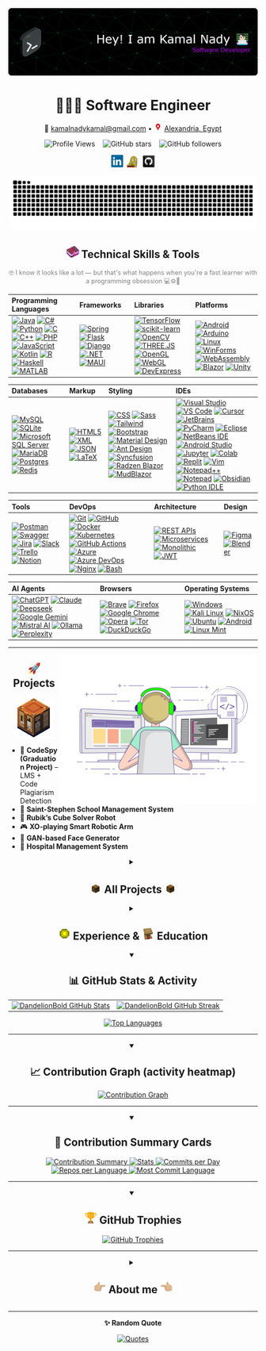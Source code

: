 <a href="https://github.com/DandelionBold">
  <picture>
    <!-- Dark mode -->
    <source media="(prefers-color-scheme: dark)" srcset="images/banner/github-header-banner-dark.png" />
    <!-- Light mode -->
    <source media="(prefers-color-scheme: light)" srcset="images/banner/github-header-banner-white.png" />
    <!-- Fallback (shows in older browsers/renderers) -->
    <img alt="Header" src="images/banner/github-header-banner-dark.png" />
  </picture>
</a>
<!-- If you want the template Easy and fast to make, I generated it from https://leviarista.github.io/github-profile-header-generator/ -->

<!-- Centered Personal Info -->
<div align="center">

  <h1>🧑🏻‍💻 Software Engineer</h1>

  <p>
    📧 <a href="mailto:kamalnadykamal@gmail.com">kamalnadykamal@gmail.com</a> • 
    <a href="https://maps.app.goo.gl/Lkm91N7a41cyADre8"> <img src="./gifs/location-pin-pointer.gif" alt="Location pin" height="17" /></a>
    <a href="https://maps.app.goo.gl/Lkm91N7a41cyADre8">Alexandria, Egypt</a>
  </p>

  <!-- 👀 Profile Views -->
  <p>
    <img src="https://komarev.com/ghpvc/?username=DandelionBold&label=Profile%20views&color=0e75b6&style=flat" alt="Profile Views" />
    &nbsp;&nbsp;
    <img src="https://img.shields.io/github/stars/DandelionBold?style=social" alt="GitHub stars" />
    &nbsp;&nbsp;
    <img src="https://img.shields.io/github/followers/DandelionBold?style=social" alt="GitHub followers" />
  </p>

  <p>
    <a href="https://www.linkedin.com/in/kamal-nady"><img src="./images/linkedin.svg" width="24" alt="LinkedIn" /></a>&nbsp;
    <a href="https://raw.githubusercontent.com/DandelionBold/DandelionBold/main/gifs/Ok-and.jpeg"><img src="./gifs/xbox.gif" width="24" alt="Xbox" /></a>&nbsp;
    <a href="https://github.com/DandelionBold"><img src="./images/github.svg" width="24" alt="GitHub" /></a>
  </p>

</div>


<!-- GitHub Snake -->
<div align="center">
  <picture>
    <source media="(prefers-color-scheme: dark)" srcset="https://raw.githubusercontent.com/DandelionBold/DandelionBold/output/github-contribution-grid-snake-dark.svg">
    <source media="(prefers-color-scheme: light)" srcset="https://raw.githubusercontent.com/DandelionBold/DandelionBold/output/github-contribution-grid-snake.svg">
    <img alt="github contribution grid snake animation" src="https://raw.githubusercontent.com/DandelionBold/DandelionBold/output/github-contribution-grid-snake.svg">
  </picture>
</div>

<!-- Centered heading -->
<h2 align="center"><a href="#-my-skills"><img src="./gifs/minecraft-enchanted-book.gif" width="25px"></a> Technical Skills & Tools</h2>

<p align="center" style="color: gray; font-size: 0.9em;">
  🤓 I know it looks like a lot — but that's what happens when you're a fast learner with a programming obsession 💻⚙️🚀
</p>

| **Programming Languages** | **Frameworks** | **Libraries** | **Platforms** |
| :------------------------ | :------------- | :------------ | :------------ |
| [![Java](https://img.shields.io/badge/Java-007396?logo=java&logoColor=white)](#-my-skills) [![C#](https://img.shields.io/badge/C%23-239120?logo=c-sharp&logoColor=white)](#-my-skills) [![Python](https://img.shields.io/badge/Python-3776AB?logo=python&logoColor=white)](#-my-skills) [![C](https://img.shields.io/badge/C-A8B9CC?logo=c&logoColor=black)](#-my-skills) [![C++](https://img.shields.io/badge/C++-00599C?logo=c%2B%2B&logoColor=white)](#-my-skills) [![PHP](https://img.shields.io/badge/PHP-777BB4?logo=php&logoColor=white)](#-my-skills) [![JavaScript](https://img.shields.io/badge/JavaScript-F7DF1E?logo=javascript&logoColor=black)](#-my-skills) [![Kotlin](https://img.shields.io/badge/Kotlin-7F52FF?logo=kotlin&logoColor=white)](#-my-skills) [![R](https://img.shields.io/badge/R-276DC3?logo=r&logoColor=white)](#-my-skills) [![Haskell](https://img.shields.io/badge/Haskell-5D4F85?logo=haskell&logoColor=white)](#-my-skills) [![MATLAB](https://img.shields.io/badge/MATLAB-0076A8?logo=MathWorks&logoColor=white)](#-my-skills) | [![Spring](https://img.shields.io/badge/Spring-6DB33F?logo=spring&logoColor=white)](#-my-skills) [![Flask](https://img.shields.io/badge/Flask-000000?logo=flask&logoColor=white)](#-my-skills) [![Django](https://img.shields.io/badge/Django-092E20?logo=django&logoColor=white)](#-my-skills) [![.NET](https://img.shields.io/badge/.NET-512BD4?logo=dotnet&logoColor=white)](#-my-skills) [![MAUI](https://img.shields.io/badge/MAUI.NET-512BD4?logo=dotnet&logoColor=white)](#-my-skills) | [![TensorFlow](https://img.shields.io/badge/TensorFlow-FF6F00?logo=tensorflow&logoColor=white)](#-my-skills) [![scikit-learn](https://img.shields.io/badge/scikit--learn-F7931E?logo=python&logoColor=white)](#-my-skills) [![OpenCV](https://img.shields.io/badge/OpenCV-5C3EE8?logo=opencv&logoColor=white)](#-my-skills) [![THREE.JS](https://img.shields.io/badge/THREE.JS-000000?logo=three.js&logoColor=white)](#-my-skills) [![OpenGL](https://img.shields.io/badge/OpenGL-5586A4?logo=opengl&logoColor=white)](#-my-skills) [![WebGL](https://img.shields.io/badge/WebGL-000000?logo=webgl&logoColor=white)](#-my-skills) [![DevExpress](https://img.shields.io/badge/DevExpress-0096FF?logo=devexpress&logoColor=white)](#-my-skills) | [![Android](https://img.shields.io/badge/Android-3DDC84?logo=android&logoColor=white)](#-my-skills) [![Arduino](https://img.shields.io/badge/Arduino-00979D?logo=arduino&logoColor=white)](#-my-skills) [![Linux](https://img.shields.io/badge/Linux-FCC624?logo=linux&logoColor=black)](#-my-skills) [![WinForms](https://img.shields.io/badge/WinForms-5A2D81?logo=.net&logoColor=white)](#-my-skills) [![WebAssembly](https://img.shields.io/badge/WebAssembly-654FF0?logo=webassembly&logoColor=white)](#-my-skills) [![Blazor](https://img.shields.io/badge/Blazor-512BD4?logo=blazor&logoColor=white)](#-my-skills) [![Unity](https://img.shields.io/badge/Unity-%23000000.svg?logo=unity&logoColor=white)](#-my-skills) |

| **Databases** | **Markup** | **Styling** | **IDEs** |
| :------------ | :--------- | :---------- | :------- |
| [![MySQL](https://img.shields.io/badge/MySQL-4479A1?logo=mysql&logoColor=white)](#-my-skills) [![SQLite](https://img.shields.io/badge/SQLite-003B57?logo=sqlite&logoColor=white)](#-my-skills) [![Microsoft SQL Server](https://custom-icon-badges.demolab.com/badge/Microsoft%20SQL%20Server-CC2927?logo=mssqlserver-white&logoColor=white)](#-my-skills) [![MariaDB](https://img.shields.io/badge/MariaDB-003545?logo=mariadb&logoColor=white)](#-my-skills) [![Postgres](https://img.shields.io/badge/Postgres-%23316192.svg?logo=postgresql&logoColor=white)](#-my-skills) [![Redis](https://img.shields.io/badge/Redis-%23DD0031.svg?logo=redis&logoColor=white)](#-my-skills) | [![HTML5](https://img.shields.io/badge/HTML5-E34F26?logo=html5&logoColor=white)](#-my-skills) [![XML](https://img.shields.io/badge/XML-000000?logo=xml&logoColor=white)](#-my-skills) [![JSON](https://img.shields.io/badge/JSON-000000?logo=json&logoColor=white)](#-my-skills) [![LaTeX](https://img.shields.io/badge/LaTeX-008080?logo=latex&logoColor=white)](#-my-skills) | [![CSS](https://img.shields.io/badge/CSS-1572B6?logo=css3&logoColor=white)](#-my-skills) [![Sass](https://img.shields.io/badge/Sass-CC6699?logo=sass&logoColor=white)](#-my-skills) [![Tailwind](https://img.shields.io/badge/Tailwind-38B2AC?logo=tailwindcss&logoColor=white)](#-my-skills) [![Bootstrap](https://img.shields.io/badge/Bootstrap-563D7C?logo=bootstrap&logoColor=white)](#-my-skills) [![Material Design](https://img.shields.io/badge/Material%20Design-0081CB?logo=material-design&logoColor=white)](#-my-skills) [![Ant Design](https://img.shields.io/badge/Ant%20Design-0170FE?logo=ant-design&logoColor=white)](#-my-skills) [![Syncfusion](https://img.shields.io/badge/Syncfusion-00BDF6?logo=syncfusion&logoColor=white)](#-my-skills) [![Radzen Blazor](https://img.shields.io/badge/Radzen-Blazor-512BD4?logo=blazor&logoColor=white)](#-my-skills) [![MudBlazor](https://img.shields.io/badge/MudBlazor-512BD4?logo=blazor&logoColor=white)](#-my-skills) | [![Visual Studio](https://img.shields.io/badge/Visual%20Studio-5C2D91?logo=visual-studio&logoColor=white)](#-my-skills) [![VS Code](https://img.shields.io/badge/VS%20Code-007ACC?logo=visual-studio-code&logoColor=white)](#-my-skills) [![Cursor](https://custom-icon-badges.demolab.com/badge/Cursor-000000?logo=cursor-ai-white)](#-my-skills) [![JetBrains](https://img.shields.io/badge/JetBrains-000000?logo=jetbrains&logoColor=white)](#-my-skills) [![PyCharm](https://img.shields.io/badge/PyCharm-000?logo=pycharm&logoColor=fff)](#-my-skills) [![Eclipse](https://img.shields.io/badge/Eclipse-FE7A16.svg?logo=Eclipse&logoColor=white)](#-my-skills) [![NetBeans IDE](https://img.shields.io/badge/NetBeans%20IDE-1B6AC6.svg?logo=apache-netbeans-ide&logoColor=white)](#-my-skills) [![Android Studio](https://img.shields.io/badge/Android%20Studio-3DDC84?logo=android-studio&logoColor=white)](#-my-skills) [![Jupyter](https://img.shields.io/badge/Jupyter-FF9A00?logo=jupyter&logoColor=white)](#-my-skills) [![Colab](https://img.shields.io/badge/Colab-F9AB00?logo=googlecolab&logoColor=white)](#-my-skills) [![Replit](https://img.shields.io/badge/Replit-F26207?logo=replit&logoColor=fff)](#-my-skills) [![Vim](https://img.shields.io/badge/Vim-%2311AB00.svg?logo=vim&logoColor=white)](#-my-skills) [![Notepad++](https://img.shields.io/badge/Notepad++-90E59A.svg?&logo=notepad%2b%2b&logoColor=black)](#-my-skills) [![Notepad](https://custom-icon-badges.demolab.com/badge/Notepad-2C2C2C?logo=windows11&logoColor=white)](#-my-skills) [![Obsidian](https://img.shields.io/badge/Obsidian-%23483699.svg?&logo=obsidian&logoColor=white)](#-my-skills) [![Python IDLE](https://img.shields.io/badge/Python%20IDLE-3776AB?logo=python&logoColor=fff)](#-my-skills) |

| **Tools** | **DevOps** | **Architecture** | **Design** |
| :--------| :----------| :---------------- | :--------- |
| [![Postman](https://img.shields.io/badge/Postman-FF6C37?logo=postman&logoColor=white)](#-my-skills) [![Swagger](https://img.shields.io/badge/Swagger-85EA2D?logo=swagger&logoColor=white)](#-my-skills) [![Jira](https://img.shields.io/badge/Jira-0052CC?logo=jira&logoColor=fff)](#-my-skills) [![Slack](https://img.shields.io/badge/Slack-4A154B?logo=slack&logoColor=fff)](#-my-skills) [![Trello](https://img.shields.io/badge/Trello-0052CC?logo=trello&logoColor=fff)](#-my-skills) [![Notion](https://img.shields.io/badge/Notion-000?logo=notion&logoColor=fff)](#-my-skills) | [![Git](https://img.shields.io/badge/Git-F05032?logo=git&logoColor=white)](#-my-skills) [![GitHub](https://img.shields.io/badge/GitHub-181717?logo=github&logoColor=white)](#-my-skills) [![Docker](https://img.shields.io/badge/Docker-2496ED?logo=docker&logoColor=white)](#-my-skills) [![Kubernetes](https://img.shields.io/badge/Kubernetes-326CE5?logo=kubernetes&logoColor=white)](#-my-skills) [![GitHub Actions](https://img.shields.io/badge/GitHub%20Actions-2088FF?logo=githubactions&logoColor=white)](#-my-skills) [![Azure](https://img.shields.io/badge/Azure-0078D4?logo=microsoftazure&logoColor=white)](#-my-skills) [![Azure DevOps](https://img.shields.io/badge/Azure%20DevOps-0089D6?logo=azuredevops&logoColor=white)](#-my-skills) [![Nginx](https://img.shields.io/badge/Nginx-009639?logo=nginx&logoColor=white)](#-my-skills) [![Bash](https://img.shields.io/badge/Bash-4EAA25?logo=gnu-bash&logoColor=white)](#-my-skills) | [![REST APIs](https://img.shields.io/badge/REST%20APIs-4285F4?logo=swagger&logoColor=white)](#-my-skills) [![Microservices](https://img.shields.io/badge/Microservices-6DB33F?logo=docker&logoColor=white)](#-my-skills) [![Monolithic](https://img.shields.io/badge/Monolithic-333333?logo=server&logoColor=white)](#-my-skills) [![JWT](https://img.shields.io/badge/JWT-000?logo=jwt&logoColor=white)](#-my-skills) | [![Figma](https://img.shields.io/badge/Figma-F24E1E?logo=figma&logoColor=white)](#-my-skills) [![Blender](https://img.shields.io/badge/Blender-F5792A?logo=blender&logoColor=white)](#-my-skills) |

| **AI Agents** | **Browsers** | **Operating Systems** |
| :------------ | :----------- | :-------------------- |
| [![ChatGPT](https://img.shields.io/badge/ChatGPT-74aa9c?logo=openai&logoColor=white)](#-my-skills) [![Claude](https://img.shields.io/badge/Claude-D97757?logo=claude&logoColor=fff)](#-my-skills) [![Deepseek](https://custom-icon-badges.demolab.com/badge/Deepseek-4D6BFF?logo=deepseek&logoColor=fff)](#-my-skills) [![Google Gemini](https://img.shields.io/badge/Google%20Gemini-886FBF?logo=googlegemini&logoColor=fff)](#-my-skills) [![Mistral AI](https://img.shields.io/badge/Mistral%20AI-FA520F?logo=mistral-ai&logoColor=fff)](#-my-skills) [![Ollama](https://img.shields.io/badge/Ollama-fff?logo=ollama&logoColor=000)](#-my-skills) [![Perplexity](https://img.shields.io/badge/Perplexity-1FB8CD?logo=perplexity&logoColor=fff)](#-my-skills) | [![Brave](https://img.shields.io/badge/Brave-FB542B?logo=Brave&logoColor=white)](#-my-skills) [![Firefox](https://img.shields.io/badge/Firefox-FF7139?logo=Firefox&logoColor=white)](#-my-skills) [![Google Chrome](https://img.shields.io/badge/Google%20Chrome-4285F4?logo=GoogleChrome&logoColor=white)](#-my-skills) [![Opera](https://img.shields.io/badge/Opera-FF1B2D?logo=Opera&logoColor=white)](#-my-skills) [![Tor](https://img.shields.io/badge/Tor-7D4698?logo=Tor-Browser&logoColor=white)](#-my-skills) [![DuckDuckGo](https://img.shields.io/badge/DuckDuckGo-DE5833?logo=duckduckgo&logoColor=white)](#-my-skills) | [![Windows](https://custom-icon-badges.demolab.com/badge/Windows-0078D6?logo=windows11&logoColor=white)](#-my-skills) [![Kali Linux](https://img.shields.io/badge/Kali%20Linux-557C94?logo=kalilinux&logoColor=fff)](#-my-skills) [![NixOS](https://img.shields.io/badge/NixOS-5277C3?logo=nixos&logoColor=fff)](#-my-skills) [![Ubuntu](https://img.shields.io/badge/Ubuntu-E95420?logo=ubuntu&logoColor=white)](#-my-skills) [![Android](https://img.shields.io/badge/Android-3DDC84?logo=android&logoColor=white)](#-my-skills) [![Linux Mint](https://img.shields.io/badge/Linux%20Mint-87CF3E?logo=linuxmint&logoColor=fff)](#-my-skills) |

---

<!-- Image floats to the right -->
<a href="#-projects"><img align="right" alt="Coding" width="400" src="./gifs/coding-animation.gif"></a>

<!-- Centered heading -->
<h2 align="center"><a href="#-projects"><img src="./gifs/rocket-emoji.gif" width="25px"></a> Projects</h2>

<div align="center">
  <a href="#-projects"><img src="./gifs/minecraft-crafting-table.gif" alt="Minecraft Crafting Table" width="80"></a>
</div>

- 🧠 **CodeSpy (Graduation Project)** – LMS + Code Plagiarism Detection  
- 🏫 **Saint-Stephen School Management System**  
- 🤖 **Rubik’s Cube Solver Robot**  
- 🎮 **XO-playing Smart Robotic Arm**  
- 🧠 **GAN-based Face Generator**  
- 🏥 **Hospital Management System**  


<details closed>
<summary align="center"><h2><a href="#-all-projects-"><img src="./gifs/minecraft-chest-opening.gif" width="25px"></a> All Projects <a href="#-all-projects-"><img src="./gifs/minecraft-chest-opening.gif" width="25px"></a></h2></summary>

<div align="center">
  <a href="#-all-projects-"><img src="./gifs/coding.gif" alt="Minecraft Chest Opening" width="100"></a>
</div>

<!--
- **Project A** — one-liner value. Stack: <tech>. [Repo](#) • [Live](#)
- **Project B** — one-liner value. Stack: <tech>. [Repo](#) • [Demo GIF](#)
- **Project C** — one-liner value. Stack: <tech>. [Repo](#)
-->

### 🧠 CodeSpy (Graduation Project)
- **Description:** Full LMS with integrated **code-plagiarism detection** across **127 programming languages**, built to help instructors manage classes and uphold academic integrity.
- **Technologies:** HTML, CSS, JavaScript, **Python**, **Django**, **MySQL**
- **Features:**
  - Plagiarism detection with similarity analysis on code submissions.
  - Class/section management, assignments, grading, and progress tracking.
  - Teacher–student communication (announcements, messaging).
  - Role-based access (admins, teachers, students).
  - Integrity focus: nudges, guidance, and feedback to teach ethical coding.
- **Status:** Completed

---

### 🏫 Saint-Stephen School Management System
- **Description:** Management system for a church-service program (school-like) that teaches hymns, rituals, and Coptic language, with full attendance and materials tracking for students and teachers.
- **Technologies:** **Python**, **Django**, HTML, **SASS**, CSS, JavaScript, **MySQL**
- **Features:**
  - **Curriculum management** for church subjects (materials, units, attachments).
  - **Attendance tracking** for students and teachers.
  - **Roles & permissions:** teachers manage classes; students view grades, class details, and study materials.
  - Class announcements and simple teacher–student communication.
- **Notes:** Side project with evolving user requirements, so development spans longer and iterates with feedback.
- **Status:** In development

---

### 🤖 Robotic Rubik’s Cube Solver
- **Description:** End-to-end robot that detects cube colors, computes a valid solve sequence, and executes moves automatically.
- **Technologies:** **Python**, **OpenCV**, **Arduino UNO**
- **Features:** Color scanning & face detection (CV), move-planning, motor control, hardware + mechanical integration (incl. CNC considerations).
- **Timeline:** ~5 weeks alongside other coursework
- **Status:** Completed

---

### 🎮 XO-Playing Robotic Arm (Tic-Tac-Toe)
- **Description:** Vision-guided robotic arm that plays Tic-Tac-Toe against a human opponent.
- **Technologies:** **Python**, **OpenCV**, **Arduino UNO**
- **Features:** Board state detection with CV, game logic/AI for move selection, precise pick-and-place to grid cells, calibration/reset routines.
- **Status:** Completed

---

### 🧠 GAN-Based Face Generator
- **Description:** Generative Adversarial Network that synthesizes realistic human faces from a **seed**, producing **reproducible** outputs.
- **Technologies:** **Python**, **TensorFlow** (Deep Learning)
- **Features:**
  - Seed-based sampling (same seed ⇒ same face).
  - Latent-space exploration (vary the seed to generate diverse faces; interpolate between seeds).
  - Training/monitoring utilities and image exporters for result galleries.
- **Status:** Completed

---

### 💰 Customer Bank Simulation (Discrete-Event)
- **Description:** Bank operations simulator modeling customers moving through service points until exit.
- **Technologies:** **Python**, **SimPy**
- **Features:**
  - Agents for customers, queues, and tellers/service stations.
  - Metrics: avg. wait, queue length distributions, throughput, per-station **utilization**, SLA breaches.
  - Experiments: vary teller counts/service times to locate bottlenecks and recommend staffing.
  - Reports: per-station summaries and end-to-end time-in-system.
- **Status:** Completed

---

### 🏭 Factory Flow & Transport Simulation (Discrete-Event)
- **Description:** Production-line simulator for a **gears** factory. Loads move between machines with spacing constraints while **two trucks** shuttle items in sequence.
- **Technologies:** **Python**, **SimPy**
- **Features:**
  - Machine models with processing times/capacities and inter-machine distances.
  - Transporter logic for two trucks (dispatching, queues, route choice).
  - KPIs: machine utilization, WIP, transport idle time, cycle time, bottleneck detection.
  - Scenario testing (e.g., add a truck vs. rebalance machine times).
- **Status:** Completed

---

### 🏥 Hospital Management System
- **Description:** Desktop system covering core **clinical** and **administrative** workflows—not just basic CRUD.
- **Technologies:** **JavaFX**, **MySQL**
- **Features:**
  - **Appointments** (create, reschedule, cancel, clinician calendars).
  - **Medical records** (patient profiles, visit history, diagnoses, procedures).
  - Orders & documentation (prescriptions, labs/imaging requests).
  - Role-based access (admin/doctor/nurse/front-desk) and audit trails.
- **Status:** Completed

---

### 🩸 Blood Donation Matching App
- **Description:** Application that connects patients with suitable blood donors and enables direct coordination.
- **Technologies:** **Java**, **JavaFX**, multithreading
- **Features:**
  - **Matching by blood type** and **geographic proximity** (nearest suitable donors suggested).
  - In-app **chat** between donor and patient for coordination.
  - **Notifications** for new matches, message activity, and updates while waiting.
  - Built natively from scratch with concurrency for responsive UI and background matching.
- **Status:** Completed


<div align="center">
  <h2><a href="#-upcoming-projects"><img src="./gifs/rocket-emoji.gif" width="25px"></a> Upcoming Projects</h2>
  <a href="#-upcoming-projects"><img src="./gifs/rocket-league-ball.gif" alt="Rocket League Ball Loading" width="120"></a>
  <br>
  <a href="#-all-projects-"><img src="./gifs/pointing-up-emoji.gif" width="40px" alt="Go back to All Projects" align="right"></a>
  <p style="color: #888; font-style: italic; margin-top: 10px;">
    <a href="#-upcoming-projects"><img src="./gifs/target-emoji.gif" width="15px"></a> More exciting projects coming soon...
  </p>
</div>

<hr>

</details>


<details closed>
<summary align="center"><h2><a href="#-experience---education"><img src="./gifs/experience-bottle.gif" width="25px"></a> Experience & <a href="#-experience---education"><img src="./gifs/minecraft-lectern.gif" width="25px"></a> Education</h2></summary>

<!-- Image floats to the right like coding animation -->
<a href="#-experience---education">
  <img align="right" alt="Experience & Education" width="30%" src="./gifs/minecraft-lectern.gif">
</a>

### 💼 Professional Experience

- ERP Systems & Enterprise Solutions
- Software Development & Database Management
- Cross-Platform Development
- Business Intelligence & Data Analytics
- Remote System Administration & Support
- Curriculum Development
- Technical Instruction
- Hands-on Training
- Student Mentorship

### 🎓 Academic Background

- **Major**: Computer Science
- **Minor**: Software Engineering

### 🏆 Achievements

- Competitive Programming Experience
- Continuous Learning & Fast Adaptation

</details>


<details open>
<summary align="center"><h2>📊 GitHub Stats & Activity</h2></summary>
  
<div align="center">
  
  <!-- Stats + Streak (side-by-side) -->
  <table>
    <tr>
      <td>
        <a href="#-github-stats--activity">
          <picture>
            <!-- Dark mode -->
            <source media="(prefers-color-scheme: dark)" srcset="https://github-readme-stats.vercel.app/api?username=DandelionBold&show_icons=true&hide_border=true&title_color=bc05ff&icon_color=1495ff&text_color=0CFFD2&bg_color=0c002e" />
            <!-- Light mode (your latest table) -->
            <source media="(prefers-color-scheme: light)" srcset="https://github-readme-stats.vercel.app/api?username=DandelionBold&show_icons=true&hide_border=true&bg_color=f6f8fa&title_color=bc05ff&text_color=10B981&icon_color=1495ff" />
            <!-- Fallback = dark mode -->
            <img alt="DandelionBold GitHub Stats" src="https://github-readme-stats.vercel.app/api?username=DandelionBold&show_icons=true&hide_border=true&title_color=bc05ff&icon_color=1495ff&text_color=0CFFD2&bg_color=0c002e" height="155" />
          </picture>
        </a>
      </td>
      <td>
        <a href="#-github-stats--activity">
          <picture>
            <!-- Dark mode -->
            <source media="(prefers-color-scheme: dark)" srcset="https://github-readme-streak-stats.herokuapp.com?user=DandelionBold&hide_border=true&ring=bc05ff&sideNums=bc05ff&stroke=1495ff&background=0c002e&sideLabels=0CFFD2&dates=1495ff&fire=1495ff&currStreakLabel=0CFFD2&currStreakNum=0CFFD2" />
            <!-- Light mode (your latest table) -->
            <source media="(prefers-color-scheme: light)" srcset="https://github-readme-streak-stats.herokuapp.com?user=DandelionBold&hide_border=true&background=f6f8fa&ring=bc05ff&sideNums=bc05ff&stroke=1f2328&sideLabels=10B981&dates=1495ff&fire=1495ff&currStreakLabel=10B981&currStreakNum=10B981" />
            <!-- Fallback = dark mode -->
            <img alt="DandelionBold GitHub Streak" src="https://github-readme-streak-stats.herokuapp.com?user=DandelionBold&hide_border=true&ring=bc05ff&sideNums=bc05ff&stroke=1495ff&background=0c002e&sideLabels=0CFFD2&dates=1495ff&fire=1495ff&currStreakLabel=0CFFD2&currStreakNum=0CFFD2" height="155" />
          </picture>
        </a>
      </td>
    </tr>
  </table>



  <!-- Top Languages -->
  <!--
    Most Used Languages = based on file sizes.
    Top Languages by Repo = based on repo count.
  -->

  <a href="#-github-stats--activity">
    <picture>
      <!-- Dark mode -->
      <source media="(prefers-color-scheme: dark)" srcset="https://github-readme-stats.vercel.app/api/top-langs/?username=DandelionBold&layout=compact&hide_border=true&bg_color=0c002e&title_color=bc05ff&text_color=0CFFD2&icon_color=1495ff&langs_count=10" />
      <!-- Light mode (your latest table) -->
      <source media="(prefers-color-scheme: light)" srcset="https://github-readme-stats.vercel.app/api/top-langs/?username=DandelionBold&layout=compact&hide_border=true&bg_color=f6f8fa&title_color=bc05ff&text_color=10B981&icon_color=1495ff&langs_count=10" />
      <!-- Fallback = dark mode -->
      <img alt="Top Languages" src="https://github-readme-stats.vercel.app/api/top-langs/?username=DandelionBold&layout=compact&hide_border=true&bg_color=0c002e&title_color=bc05ff&text_color=0CFFD2&icon_color=1495ff&langs_count=10" />
    </picture>
  </a>

</div>
<hr>
</details>





<details open>
<summary align="center"><h2>📈 Contribution Graph (activity heatmap)</h2></summary>
  
<div align="center">
  <p align="center">
    <a href="#-contribution-graph-activity-heatmap">
      <picture>
        <!-- Dark mode -->
        <source media="(prefers-color-scheme: dark)" srcset="https://github-readme-activity-graph.vercel.app/graph?username=DandelionBold&bg_color=0c002e&color=0CFFD2&line=bc05ff&point=1495ff&area=true&hide_border=true" />
        <!-- Light mode (same scheme mapped) -->
        <source media="(prefers-color-scheme: light)" srcset="https://github-readme-activity-graph.vercel.app/graph?username=DandelionBold&bg_color=f6f8fa&color=10B981&line=bc05ff&point=1495ff&area=true&hide_border=true" />
        <!-- Fallback = dark mode -->
        <img alt="Contribution Graph" src="https://github-readme-activity-graph.vercel.app/graph?username=DandelionBold&bg_color=0c002e&color=0CFFD2&line=bc05ff&point=1495ff&area=true&hide_border=true" />
      </picture>
    </a>
  </p>
</div>
<hr>
</details>


<details open>
<summary align="center"><h2>🧾 Contribution Summary Cards</h2></summary>

<div align="center">
  <!-- Note: this generator doesn't accept per-color hex params; using closest theme -->
  
  <a href="#-contribution-summary-cards">
    <picture>
      <!-- Dark mode -->
      <source media="(prefers-color-scheme: dark)" srcset="https://github-profile-summary-cards.vercel.app/api/cards/profile-details?username=DandelionBold&theme=tokyonight" />
      <!-- Light mode (green/blue-friendly) -->
      <source media="(prefers-color-scheme: light)" srcset="https://github-profile-summary-cards.vercel.app/api/cards/profile-details?username=DandelionBold&theme=vue" />
      <!-- Fallback = dark mode -->
      <img alt="Contribution Summary" src="https://github-profile-summary-cards.vercel.app/api/cards/profile-details?username=DandelionBold&theme=tokyonight" />
    </picture>
  </a>

  <a href="#-contribution-summary-cards">
    <picture>
      <source media="(prefers-color-scheme: dark)" srcset="https://github-profile-summary-cards.vercel.app/api/cards/stats?username=DandelionBold&theme=tokyonight" />
      <source media="(prefers-color-scheme: light)" srcset="https://github-profile-summary-cards.vercel.app/api/cards/stats?username=DandelionBold&theme=vue" />
      <img alt="Stats" src="https://github-profile-summary-cards.vercel.app/api/cards/stats?username=DandelionBold&theme=tokyonight" />
    </picture>
  </a>

  <a href="#-contribution-summary-cards">
    <picture>
      <source media="(prefers-color-scheme: dark)" srcset="https://github-profile-summary-cards.vercel.app/api/cards/productive-time?username=DandelionBold&theme=tokyonight&utcOffset=8" />
      <source media="(prefers-color-scheme: light)" srcset="https://github-profile-summary-cards.vercel.app/api/cards/productive-time?username=DandelionBold&theme=vue&utcOffset=8" />
      <img alt="Commits per Day" src="https://github-profile-summary-cards.vercel.app/api/cards/productive-time?username=DandelionBold&theme=tokyonight&utcOffset=8" />
    </picture>
  </a>

  <a href="#-contribution-summary-cards">
    <picture>
      <source media="(prefers-color-scheme: dark)" srcset="https://github-profile-summary-cards.vercel.app/api/cards/repos-per-language?username=DandelionBold&theme=tokyonight" />
      <source media="(prefers-color-scheme: light)" srcset="https://github-profile-summary-cards.vercel.app/api/cards/repos-per-language?username=DandelionBold&theme=vue" />
      <img alt="Repos per Language" src="https://github-profile-summary-cards.vercel.app/api/cards/repos-per-language?username=DandelionBold&theme=tokyonight" />
    </picture>
  </a>

  <a href="#-contribution-summary-cards">
    <picture>
      <source media="(prefers-color-scheme: dark)" srcset="https://github-profile-summary-cards.vercel.app/api/cards/most-commit-language?username=DandelionBold&theme=tokyonight" />
      <source media="(prefers-color-scheme: light)" srcset="https://github-profile-summary-cards.vercel.app/api/cards/most-commit-language?username=DandelionBold&theme=vue" />
      <img alt="Most Commit Language" src="https://github-profile-summary-cards.vercel.app/api/cards/most-commit-language?username=DandelionBold&theme=tokyonight" />
    </picture>
  </a>
</div>
<hr>
</details>


<details open>
<summary align="center"><h2><a href="#-github-trophies"><img src="./gifs/trophy-emoji.gif" width="25px"></a> GitHub Trophies</h2></summary>
  
<div align="center">

  <!-- Note: trophies also doesn't support custom hex; 'dracula' is the closest look -->
  <!-- Light-mode pick = 'algolia' (blue-forward, good on white). Try 'juicyfresh' if you prefer stronger green. -->
  <!-- OVERRIDE per user: use 'aura' for dark mode and 'flat' for light mode -->
  <a href="#-github-trophies">
    <picture>
      <!-- Dark mode -->
      <source media="(prefers-color-scheme: dark)" srcset="https://github-profile-trophy.vercel.app/?username=DandelionBold&theme=aura&margin-w=15&margin-h=15" />
      <!-- Light mode -->
      <source media="(prefers-color-scheme: light)" srcset="https://github-profile-trophy.vercel.app/?username=DandelionBold&theme=flat&margin-w=15&margin-h=15" />
      <!-- Fallback = dark mode -->
      <img alt="GitHub Trophies" src="https://github-profile-trophy.vercel.app/?username=DandelionBold&theme=aura&margin-w=15&margin-h=15" />
    </picture>
  </a>

</div>
<hr>
</details>


<details closed>
<summary align="center"><h2><a href="#-about-me-"><img src="./gifs/pointing-left-emoji.gif" width="25px"></a> About me <a href="#-about-me-"><img src="./gifs/pointing-right-emoji.gif" width="25px"></a></h2></summary>

<div align="center">
    <a href="#-about-me-"><img src="./gifs/minecraft-enchanting-table_.gif" alt="Minecraft Enchanting Table" width="100"></a>
</div>

```python
from life import HardcoreMode
import os  # obviously secure, right? 😅
from dotenv import load_dotenv  # even more secure!

# Load the ultra-secret life credentials
load_dotenv()

class Life(Creativity):
    """
    A creative representation of my life profile.
    Everything here is driven by a programming obsession.
    """
    def __init__(self):
        # 🧍‍♂️ Personal Identity
        self.pronouns = "he/him"
        self.name = "Kamal Nady"
        self.locatedIn = "Alexandria, Egypt"
        self.job = "Software Engineer"
        self.education = "Bachelor of Computer Science, AAST (2019–2023)"
        self.company = "IronLabs"

        # Ultra-sensitive top-secret life password (shh 🤫)
        self.password = os.getenv("KAMAL_SUPER_SECRET_PASSWORD", "1234")  # default for me 😉

        # 🧠 Technical DNA
        self.skills = {
            "programmingLanguages": [
                "Java", "C#", "Python", "C", "C++", "PHP",
                "JavaScript", "Kotlin", "R", "Haskell", "MATLAB"
            ],
            "frameworks": [
                "Spring", "Flask", "Django", ".NET", "MAUI"
            ],
            "libraries": [
                "TensorFlow", "scikit-learn", "OpenCV", "THREE.JS", "OpenGL", "WEBGL", "DevExpress"
            ],
            "platforms": [
                "Android", "Arduino", "Linux", "WinForms", "WebAssembly", "Blazor"
            ],
            "databases": [
                "MySQL", "SQLite", "SQL Server", "MariaDB"
            ],
            "markup": [
                "HTML5", "XML", "JSON", "LaTeX"
            ],
            "styling": [
                "CSS", "Sass", "Tailwind", "Bootstrap", "Material Design",
                "Ant Design", "Syncfusion", "Radzen Blazor", "MudBlazor"
            ],
            "tools": [
                "Git", "Docker", "Nginx", "Postman", "Swagger",
                "Visual Studio", "VS Code", "Jupyter", "NetBeans", "JetBrains",
                "Android Studio", "GitHub"
            ],
            "devOps": [
                "DevOps"
            ]
        }

        # 🏛️ How my brain organizes code
        self.architecture = {
            "frontEnd": "Modern Web Interfaces",
            "backEnd": ["microservices", "monolithic"],
            "databases": ["Relational", "NoSQL", "In-memory"]
        }

        # 📜 The lore
        self.pastExperiences = [
            "IronLabs (2023–2024): Led development, maintenance, and ERP customization",
            "App Soft (2021–2022): Trained as a software developer in .NET MVC",
            "AAST Competitive Programming Contest (2020): Achieved 32nd place"
        ]

        # 🎯 What keeps me up at night (in a good way)
        self.fieldsOfInterests = [
            "Competitive Programming", "Software Architecture", "Machine Learning", "IoT", "Robotics"
        ]

        # 🧠 Where the knowledge lives
        self.technicalBackground = [
            "Bachelor in Computer Science with a minor in Software Engineering"
        ]


class GameEngine:
    """
    Emulator for free time (runs only when work process is suspended).
    """

    def __init__(self):
        self.saveFiles = {
            "Minecraft": {"mode": "Hardcore", "status": "Keep Inventory enabled 💀💩"},
            "Rocket League": {"rank": "Diamond", "status": "Chasing the ball instead of the rotation 🚗⚽"}
        }

    def start(self, game: str):
        if game in self.saveFiles:
            print(f"Booting {game}... Status: {self.saveFiles[game]['status']}")
        else:
            raise GameNotFoundError(f"{game} not installed!")

# Totally not running in production 😅
if __name__ == '__main__':
    profile = Life()
    print(f"Logging in with password: {profile.password} (definitely not hardcoded)")

    fun = GameEngine()
    fun.start("League Of Legends")
```

</details>

<hr>

<div align="center">
  <p align="center" id="-random-quote"><b>✨ Random Quote</b></p>
  <a href="#-random-quote">
    <picture>
      <!-- Dark mode -->
      <source
        media="(prefers-color-scheme: dark)"
        srcset="https://quotes-github-readme.vercel.app/api?type=horizontal&theme=dark&animation=grow_out_in&quoteCategory=programming&quoteColor=0CFFD2&authorColor=ffffff&backgroundColor=0d1117&symbolColor=bc05ff"
      />
      <!-- Light mode -->
      <source
        media="(prefers-color-scheme: light)"
        srcset="https://quotes-github-readme.vercel.app/api?type=horizontal&theme=light&animation=grow_out_in&quoteCategory=programming&quoteColor=10B981&authorColor=1495ff&backgroundColor=ffffff&symbolColor=bc05ff"
      />
      <!-- Fallback = dark mode -->
      <img
        alt="Quotes"
        src="https://quotes-github-readme.vercel.app/api?type=horizontal&theme=dark&animation=grow_out_in&quoteCategory=programming&quoteColor=0CFFD2&authorColor=ffffff&backgroundColor=0d1117&symbolColor=bc05ff"
      />
    </picture>
  </a>
</div>


